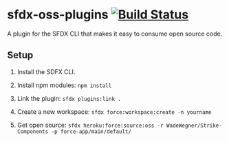 # sfdx-oss-plugins [![Build Status](https://travis-ci.org/wadewegner/sfdx-oss-plugin.svg?branch=master)](https://travis-ci.org/wadewegner/sfdx-oss-plugin)

A plugin for the SFDX CLI that makes it easy to consume open source code.

## Setup

1. Install the SDFX CLI.

2. Install npm modules: `npm install`

3. Link the plugin: `sfdx plugins:link .`

4. Create a new workspace: `sfdx force:workspace:create -n yourname`

5. Get open source: `sfdx heroku:force:source:oss -r WadeWegner/Strike-Components -p force-app/main/default/`